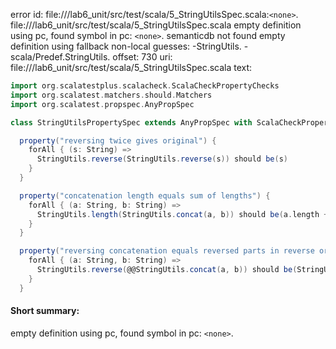 error id: file://<WORKSPACE>/lab6_unit/src/test/scala/5_StringUtilsSpec.scala:`<none>`.
file://<WORKSPACE>/lab6_unit/src/test/scala/5_StringUtilsSpec.scala
empty definition using pc, found symbol in pc: `<none>`.
semanticdb not found
empty definition using fallback
non-local guesses:
	 -StringUtils.
	 -scala/Predef.StringUtils.
offset: 730
uri: file://<WORKSPACE>/lab6_unit/src/test/scala/5_StringUtilsSpec.scala
text:
```scala
import org.scalatestplus.scalacheck.ScalaCheckPropertyChecks
import org.scalatest.matchers.should.Matchers
import org.scalatest.propspec.AnyPropSpec

class StringUtilsPropertySpec extends AnyPropSpec with ScalaCheckPropertyChecks with Matchers:

  property("reversing twice gives original") {
    forAll { (s: String) =>
      StringUtils.reverse(StringUtils.reverse(s)) should be(s)
    }
  }

  property("concatenation length equals sum of lengths") {
    forAll { (a: String, b: String) =>
      StringUtils.length(StringUtils.concat(a, b)) should be(a.length + b.length)
    }
  }

  property("reversing concatenation equals reversed parts in reverse order") {
    forAll { (a: String, b: String) =>
      StringUtils.reverse(@@StringUtils.concat(a, b)) should be(StringUtils.reverse(b) + StringUtils.reverse(a))
    }
  }

```


#### Short summary: 

empty definition using pc, found symbol in pc: `<none>`.